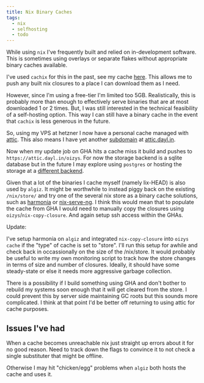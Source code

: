 ```yaml
---
title: Nix Binary Caches
tags:
  - nix
  - selfhosting
  - todo
---
```


While using `nix` I've frequently built and relied on in-development software.
This is sometimes using overlays or separate flakes without appropriate binary caches available.

I've used `cachix` for this in the past, see my cache [here](https://daylin.cachix.org).
This allows me to push any built nix closures to a place I can download them as I need.

However, since I'm using a free-tier I'm limited too 5GB.
Realistically, this is probably more than enough to effectively serve binaries that are at most downloaded 1 or 2 times.
But, I was still interested in the technical feasibility of a self-hosting option.
This way I can still have a binary cache in the event that `cachix` is less generous in the future.

So, using my VPS at hetzner I now have a personal cache managed with [attic](https://github.com/zhaofengli/attic).
This also means I have yet another [subdomain](mqnm-subdomains.md) at [attic.dayl.in](https://attic.dayl.in).

Now when my update job on GHA hits a cache miss it build and pushes to `https://attic.dayl.in/oizys`.
For now the storage backend is a sqlite database but in the future I may explore using `postgres` or hosting the storage at a [different backend][backend-ref].

Given that a lot of the binaries I cache myself (namely lix-HEAD) is also used by `algiz`.
It might be worthwhile to instead piggy back on the existing `/nix/store/` and try one of the several nix store as a binary cache solutions, such as [harmonia](https://github.com/nix-community/harmonia) or [nix-serve-ng](https://github.com/aristanetworks/nix-serve-ng).
I think this would mean that to populate the cache from GHA I would need to manually copy the closures using `oizys`/`nix-copy-closure`.
And again setup ssh access within the GHAs.

Update:

I've setup harmonia on `algiz` and integrated `nix-copy-closure` into `oizys cache` if the "type" of cache is set to "store".
I'll run this setup for awhile and check back in occassionally on the size of the /nix/store.
It would probably be useful to write my own monitoring script to track how the store changes in terms of size and number of closures.
Ideally, it should have some steady-state or else it needs more aggressive garbage collection.

There is a possibility if I build something using GHA and don't bother to rebuild my systems soon enough that it will get cleared from the store.
I could prevent this by server side maintaining GC roots but this sounds more complicated.
I think at that point I'd be better off returning to using attic for cache purposes.


## Issues I've had

When a cache becomes unreachable nix just straight up errors about it for no good reason.
Need to track down the flags to convince it to not check a single substituter that might be offline.

Otherwise I may hit "chicken/egg" problems when `algiz` both hosts the cache and uses it.

[backend-ref]: https://lgug2z.com/articles/deploying-a-cloudflare-r2-backed-nix-binary-cache-attic-on-fly-io/
